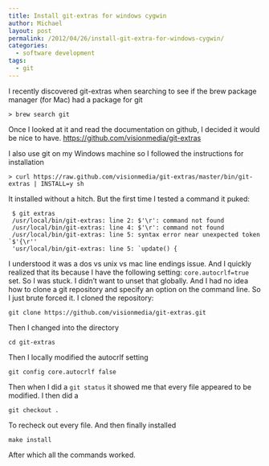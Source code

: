 ```yaml
---
title: Install git-extras for windows cygwin
author: Michael
layout: post
permalink: /2012/04/26/install-git-extra-for-windows-cygwin/
categories:
  - software development
tags:
  - git
---
```

I recently discovered git-extras when searching to see if the brew package manager (for Mac) had a package for git

    > brew search git
    

<!--more-->

Once I looked at it and read the documentation on github, I decided it would be nice to have. https://github.com/visionmedia/git-extras

I also use git on my Windows machine so I followed the instructions for installation

    > curl https://raw.github.com/visionmedia/git-extras/master/bin/git-extras | INSTALL=y sh
    

It installed without a hitch. But the first time I tested a command it puked:

     $ git extras
     /usr/local/bin/git-extras: line 2: $'\r': command not found
     /usr/local/bin/git-extras: line 4: $'\r': command not found
     /usr/local/bin/git-extras: line 5: syntax error near unexpected token `$'{\r''
     'usr/local/bin/git-extras: line 5: `update() {
    

I understood it was a dos vs unix vs mac line endings issue. And I quickly realized that its because I have the following setting: `core.autocrlf=true` set. So I was stuck. I didn&#8217;t want to unset that globally. And I had no idea how to clone a git repository and specify an option on the command line. So I just brute forced it. I cloned the repository:

    git clone https://github.com/visionmedia/git-extras.git 
    

Then I changed into the directory

    cd git-extras
    

Then I locally modified the autocrlf setting

    git config core.autocrlf false
    

Then when I did a `git status` it showed me that every file appeared to be modified. I then did a

    git checkout .
    

To recheck out every file. And then finally installed

    make install
    

After which all the commands worked.

